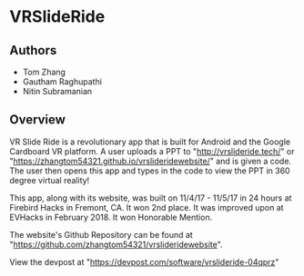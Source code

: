  # VRSlideRide
 
 ## Authors
  - Tom Zhang
  - Gautham Raghupathi
  - Nitin Subramanian
 
 ## Overview
 VR Slide Ride is a revolutionary app that is built for Android and the Google Cardboard VR platform. A user uploads a PPT to "http://vrslideride.tech/" or "https://zhangtom54321.github.io/vrslideridewebsite/" and is given a code. The user then opens this app and types in the code to view the PPT in 360 degree virtual reality!
  
This app, along with its website, was built on 11/4/17 - 11/5/17 in 24 hours at Firebird Hacks in Fremont, CA. It won 2nd place.
It was improved upon at EVHacks in February 2018. It won Honorable Mention.

The website's Github Repository can be found at "https://github.com/zhangtom54321/vrslideridewebsite".

View the devpost at "https://devpost.com/software/vrslideride-04qprz"
